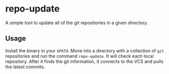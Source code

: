 # repo-update

A simple tool to update all of the git repositories in a given directory.

## Usage

Install the binary in your `$PATH`. Move into a directory with a collection of `git` repositories and run the command `repo-update`. It will check each local repository. After it finds the git information, it connects to the VCS and pulls the latest commits.
